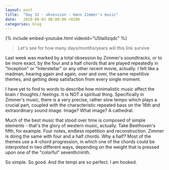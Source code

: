 ```yaml
---
layout: post
title:  "Day 32 - obsession - Hans Zimmer's music"
date:   2018-08-02 08:00:00 +0200
categories: blog
---
```


{% include embed-youtube.html videoId="U5IailIzqdc" %}

> Let's see for how many days/months/years will this link survive

Last week was marked by a total obsession by Zimmer's soundtracks, or to be more exact, by the four and a half chords that are played repeatedly in "Inception" or "Interstellar" or any other recent movie, actually. I felt like a madman, hearing again and again, over and over, the same repetitive themes, and getting deep satisfaction from every single moment.

I have yet to find to words to describe how minimalistic music affect the brain / thoughts / feelings. It is NOT a spiritual thing. Specifically in Zimmer's music, there is a very precise, rather slow tempo which plays a crucial part, coupled with the characteristic repeated bass on the 16th and extraordinary sound image. Image? What image? A cathedral.

Much of the best music that stood over time is composed of simple elements - that's the glory of western music, actually. Take Beethoven's fifth, for example. Four notes, endless repetition and reconstruction. Zimmer is doing the same with four and a half chords. Why a half? Most of the themes use a 4-chord progression, in which one of the chords could be interpreted in two different ways, depending on the weight that is pressed upon one of the "colorful" seventh/ninth.

So simple. So good. And the tempi are so perfect. I am hooked.

